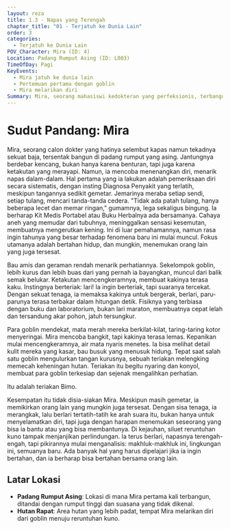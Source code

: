 ```yaml
---
layout: reza
title: 1.3 - Napas yang Terengah
chapter_title: "01 - Terjatuh ke Dunia Lain"
order: 3
categories:
  - Terjatuh ke Dunia Lain
POV_Character: Mira (ID: 4)
Location: Padang Rumput Asing (ID: L003)
TimeOfDay: Pagi
KeyEvents:
  - Mira jatuh ke dunia lain
  - Pertemuan pertama dengan goblin
  - Mira melarikan diri
Summary: Mira, seorang mahasiswi kedokteran yang perfeksionis, terbangun di padang rumput asing dan harus menghadapi ketakutannya saat dikejar goblin. Ia melarikan diri menuju suara teriakan Bimo.
---
```

# Sudut Pandang: Mira

Mira, seorang calon dokter yang hatinya selembut kapas namun tekadnya sekuat baja, tersentak bangun di padang rumput yang asing. Jantungnya berdebar kencang, bukan hanya karena benturan, tapi juga karena ketakutan yang merayapi. Namun, ia mencoba menenangkan diri, menarik napas dalam-dalam. Hal pertama yang ia lakukan adalah pemeriksaan diri secara sistematis, dengan insting Diagnosa Penyakit yang terlatih, meskipun tangannya sedikit gemetar. Jemarinya meraba setiap sendi, setiap tulang, mencari tanda-tanda cedera. "Tidak ada patah tulang, hanya beberapa lecet dan memar ringan," gumamnya, lega sekaligus bingung. Ia berharap Kit Medis Portabel atau Buku Herbalnya ada bersamanya. Cahaya aneh yang memudar dari tubuhnya, meninggalkan sensasi kesemutan, membuatnya mengerutkan kening. Ini di luar pemahamannya, namun rasa ingin tahunya yang besar terhadap fenomena baru ini mulai muncul. Fokus utamanya adalah bertahan hidup, dan mungkin, menemukan orang lain yang juga tersesat.

Bau amis dan geraman rendah menarik perhatiannya. Sekelompok goblin, lebih kurus dan lebih buas dari yang pernah ia bayangkan, muncul dari balik semak belukar. Ketakutan mencengkeramnya, membuat kakinya terasa kaku. Instingnya berteriak: lari! Ia ingin berteriak, tapi suaranya tercekat. Dengan sekuat tenaga, ia memaksa kakinya untuk bergerak, berlari, paru-parunya terasa terbakar dalam hitungan detik. Fisiknya yang terbiasa dengan buku dan laboratorium, bukan lari maraton, membuatnya cepat lelah dan tersandung akar pohon, jatuh tersungkur.

Para goblin mendekat, mata merah mereka berkilat-kilat, taring-taring kotor menyeringai. Mira mencoba bangkit, tapi kakinya terasa lemas. Kepanikan mulai mencengkeramnya, air mata nyaris menetes. Ia bisa melihat detail kulit mereka yang kasar, bau busuk yang menusuk hidung. Tepat saat salah satu goblin mengulurkan tangan kurusnya, sebuah teriakan melengking memecah keheningan hutan. Teriakan itu begitu nyaring dan konyol, membuat para goblin terkesiap dan sejenak mengalihkan perhatian.

Itu adalah teriakan Bimo.

Kesempatan itu tidak disia-siakan Mira. Meskipun masih gemetar, ia memikirkan orang lain yang mungkin juga tersesat. Dengan sisa tenaga, ia merangkak, lalu berlari tertatih-tatih ke arah suara itu, bukan hanya untuk menyelamatkan diri, tapi juga dengan harapan menemukan seseorang yang bisa ia bantu atau yang bisa membantunya. Di kejauhan, siluet reruntuhan kuno tampak menjanjikan perlindungan. Ia terus berlari, napasnya terengah-engah, tapi pikirannya mulai menganalisis: makhluk-makhluk ini, lingkungan ini, semuanya baru. Ada banyak hal yang harus dipelajari jika ia ingin bertahan, dan ia berharap bisa bertahan bersama orang lain.

## Latar Lokasi

*   **Padang Rumput Asing**: Lokasi di mana Mira pertama kali terbangun, ditandai dengan rumput tinggi dan suasana yang tidak dikenal.
*   **Hutan Rapat**: Area hutan yang lebih padat, tempat Mira melarikan diri dari goblin menuju reruntuhan kuno.